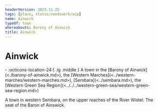 ```yaml
---
headerVersion: 2023.11.25
tags: [place, status/needswork/wip]
name: Ainwick
typeOf: town
whereabouts: Barony of Ainwick
title: Ainwick
---
```

# Ainwick
<div class="grid cards ext-narrow-margin ext-one-column" markdown>
-    :octicons-location-24:{ .lg .middle } A town in the [Barony of Ainwick](<./barony-of-ainwick.md>), the [Western Marches](<../western-marches/western-marches.md>), [Sembara](<../sembara.md>), the [Western Green Sea Region](<../../../western-green-sea/western-green-sea-region.md>)  
</div>


A town in western Sembara, on the upper reaches of the River Wistel. The seat of the Baron of Ainswick. 

